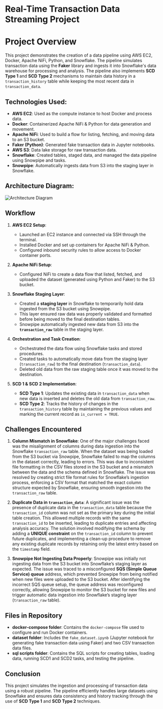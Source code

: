 # Real-Time Transaction Data Streaming Project

# Project Overview

This project demonstrates the creation of a data pipeline using AWS EC2, Docker, Apache NiFi, Python, and Snowflake. The pipeline simulates transaction data using the **Faker** library and ingests it into Snowflake's data warehouse for processing and analysis. The pipeline also implements **SCD Type 1** and **SCD Type 2** mechanisms to maintain data history in a `transaction_history` table while keeping the most recent data in `transaction_data`.

## Technologies Used:
- **AWS EC2**: Used as the compute instance to host Docker and process data.
- **Docker**: Containerized Apache NiFi & Python for data generation and movement.
- **Apache NiFi**: Used to build a flow for listing, fetching, and moving data to an S3 bucket.
- **Faker (Python)**: Generated fake transaction data in Jupyter notebooks.
- **AWS S3**: Data lake storage for raw transaction data.
- **Snowflake**: Created tables, staged data, and managed the data pipeline using Snowpipe and tasks.
- **Snowpipe**: Automatically ingests data from S3 into the staging layer in Snowflake.

## Architecture Diagram:
![Architecture Diagram](https://github.com/Reporiff/Snowflake-Streaming-Data-Pipeline/blob/main/Architecture%20Diagram.png)

## Workflow

1. **AWS EC2 Setup**:
    - Launched an EC2 instance and connected via SSH through the terminal.
    - Installed Docker and set up containers for Apache NiFi & Python.
    - Configured inbound security rules to allow access to Docker container ports.

2. **Apache NiFi Setup**:
    - Configured NiFi to create a data flow that listed, fetched, and uploaded the dataset (generated using Python and Faker) to the S3 bucket.

3. **Snowflake Staging Layer**:
    - Created a **staging layer** in Snowflake to temporarily hold data ingested from the S3 bucket using Snowpipe.
    - This layer ensured raw data was properly validated and formatted before being moved to the final destination tables.
    - Snowpipe automatically ingested new data from S3 into the **`transaction_raw`** table in the staging layer.

4. **Orchestration and Task Creation**:
    - Orchestrated the data flow using Snowflake tasks and stored procedures.
    - Created tasks to automatically move data from the staging layer (`transaction_raw`) to the final destination (`transaction_data`).
    - Deleted old data from the raw staging table once it was moved to the destination.

5. **SCD 1 & SCD 2 Implementation**:
    - **SCD Type 1**: Updates the existing data in `transaction_data` when new data is inserted and deletes the old data from `transaction_raw`.
    - **SCD Type 2**: Tracks the history of changes in the `transaction_history` table by maintaining the previous values and marking the current record as `is_current = TRUE`.

## Challenges Encountered

1. **Column Mismatch in Snowflake**: One of the major challenges faced was the misalignment of columns during data ingestion into the Snowflake `transaction_raw` table. When the dataset was being loaded from the S3 bucket via Snowpipe, Snowflake failed to map the columns in the dataset correctly, leading to errors. This was due to inconsistent file formatting in the CSV files stored in the S3 bucket and a mismatch between the data and the schema defined in Snowflake. The issue was resolved by creating strict file format rules for Snowflake’s ingestion process, enforcing a CSV format that matched the exact column structure expected by Snowflake, ensuring smooth ingestion into the `transaction_raw` table.

2. **Duplicate Data in `transaction_data`**: A significant issue was the presence of duplicate data in the `transaction_data` table because the `transaction_id` column was not set as the primary key during the initial table creation. This allowed multiple records with the same `transaction_id` to be inserted, leading to duplicate entries and affecting analysis accuracy. The solution involved modifying the schema by adding a **UNIQUE constraint** on the `transaction_id` column to prevent future duplicates, and implementing a clean-up procedure to remove any existing duplicate records by retaining only the latest entry based on the `timestamp` field.

3. **Snowpipe Not Ingesting Data Properly**: Snowpipe was initially not ingesting data from the S3 bucket into Snowflake’s staging layer as expected. The issue was traced to a misconfigured **SQS (Simple Queue Service) queue** address, which prevented Snowpipe from being notified when new files were uploaded to the S3 bucket. After identifying the incorrect SQS queue setup, the queue address was reconfigured correctly, allowing Snowpipe to monitor the S3 bucket for new files and trigger automatic data ingestion into Snowflake’s staging layer (`transaction_raw` table).

## Files in Repository

- **docker-compose folder**: Contains the `docker-compose` file used to configure and run Docker containers.
- **dataset folder**: Includes the `fake_dataset.ipynb` (Jupyter notebook for generating fake transaction data using Faker) and two CSV transaction data files.
- **sql scripts folder**: Contains the SQL scripts for creating tables, loading data, running SCD1 and SCD2 tasks, and testing the pipeline.

## Conclusion

This project simulates the ingestion and processing of transaction data using a robust pipeline. The pipeline efficiently handles large datasets using Snowflake and ensures data consistency and history tracking through the use of **SCD Type 1** and **SCD Type 2** techniques.

